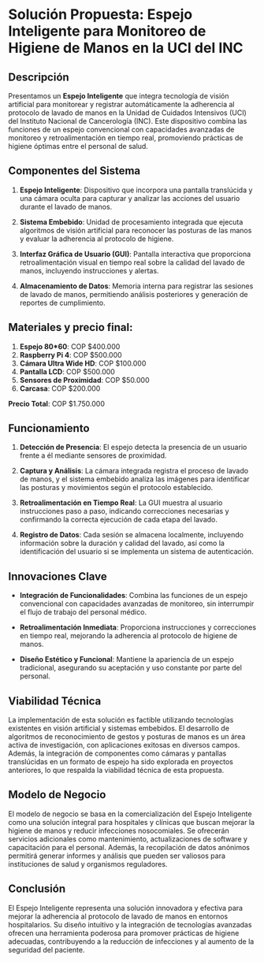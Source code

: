 # Solución Propuesta: Espejo Inteligente para Monitoreo de Higiene de Manos en la UCI del INC

## Descripción

Presentamos un **Espejo Inteligente** que integra tecnología de visión artificial para monitorear y registrar automáticamente la adherencia al protocolo de lavado de manos en la Unidad de Cuidados Intensivos (UCI) del Instituto Nacional de Cancerología (INC). Este dispositivo combina las funciones de un espejo convencional con capacidades avanzadas de monitoreo y retroalimentación en tiempo real, promoviendo prácticas de higiene óptimas entre el personal de salud.

## Componentes del Sistema

1. **Espejo Inteligente**: Dispositivo que incorpora una pantalla translúcida y una cámara oculta para capturar y analizar las acciones del usuario durante el lavado de manos.

2. **Sistema Embebido**: Unidad de procesamiento integrada que ejecuta algoritmos de visión artificial para reconocer las posturas de las manos y evaluar la adherencia al protocolo de higiene.

3. **Interfaz Gráfica de Usuario (GUI)**: Pantalla interactiva que proporciona retroalimentación visual en tiempo real sobre la calidad del lavado de manos, incluyendo instrucciones y alertas.

4. **Almacenamiento de Datos**: Memoria interna para registrar las sesiones de lavado de manos, permitiendo análisis posteriores y generación de reportes de cumplimiento.


## Materiales y precio final:

1. **Espejo 80*60**: COP $400.000
2. **Raspberry Pi 4**: COP $500.000
3. **Cámara Ultra Wide HD**: COP $100.000
4. **Pantalla LCD**: COP $500.000
5. **Sensores de Proximidad**: COP $50.000
6. **Carcasa**: COP $200.000

**Precio Total**: COP $1.750.000

## Funcionamiento

1. **Detección de Presencia**: El espejo detecta la presencia de un usuario frente a él mediante sensores de proximidad.

2. **Captura y Análisis**: La cámara integrada registra el proceso de lavado de manos, y el sistema embebido analiza las imágenes para identificar las posturas y movimientos según el protocolo establecido.

3. **Retroalimentación en Tiempo Real**: La GUI muestra al usuario instrucciones paso a paso, indicando correcciones necesarias y confirmando la correcta ejecución de cada etapa del lavado.

4. **Registro de Datos**: Cada sesión se almacena localmente, incluyendo información sobre la duración y calidad del lavado, así como la identificación del usuario si se implementa un sistema de autenticación.

## Innovaciones Clave

- **Integración de Funcionalidades**: Combina las funciones de un espejo convencional con capacidades avanzadas de monitoreo, sin interrumpir el flujo de trabajo del personal médico.

- **Retroalimentación Inmediata**: Proporciona instrucciones y correcciones en tiempo real, mejorando la adherencia al protocolo de higiene de manos.

- **Diseño Estético y Funcional**: Mantiene la apariencia de un espejo tradicional, asegurando su aceptación y uso constante por parte del personal.

## Viabilidad Técnica

La implementación de esta solución es factible utilizando tecnologías existentes en visión artificial y sistemas embebidos. El desarrollo de algoritmos de reconocimiento de gestos y posturas de manos es un área activa de investigación, con aplicaciones exitosas en diversos campos. Además, la integración de componentes como cámaras y pantallas translúcidas en un formato de espejo ha sido explorada en proyectos anteriores, lo que respalda la viabilidad técnica de esta propuesta.

## Modelo de Negocio

El modelo de negocio se basa en la comercialización del Espejo Inteligente como una solución integral para hospitales y clínicas que buscan mejorar la higiene de manos y reducir infecciones nosocomiales. Se ofrecerán servicios adicionales como mantenimiento, actualizaciones de software y capacitación para el personal. Además, la recopilación de datos anónimos permitirá generar informes y análisis que pueden ser valiosos para instituciones de salud y organismos reguladores.

## Conclusión

El Espejo Inteligente representa una solución innovadora y efectiva para mejorar la adherencia al protocolo de lavado de manos en entornos hospitalarios. Su diseño intuitivo y la integración de tecnologías avanzadas ofrecen una herramienta poderosa para promover prácticas de higiene adecuadas, contribuyendo a la reducción de infecciones y al aumento de la seguridad del paciente.
